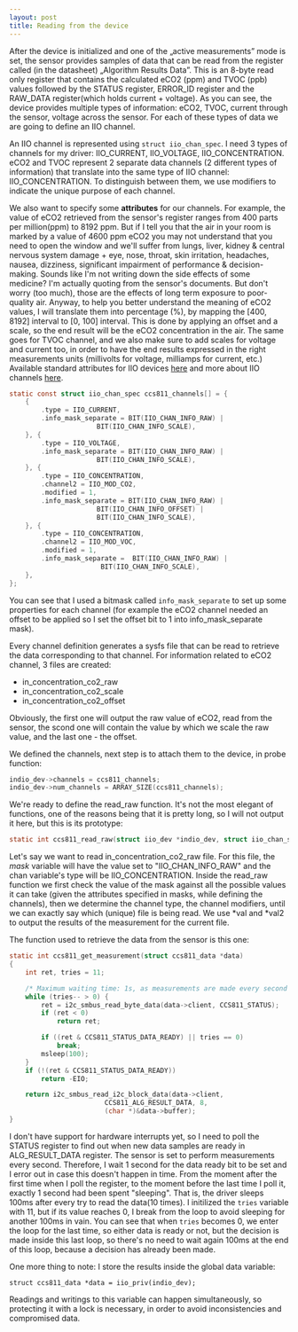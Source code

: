 ```yaml
---
layout: post
title: Reading from the device
---
```



After the device is initialized and one of the „active measurements” mode is set, the sensor provides samples of data that can be read from the register called (in the datasheet) „Algorithm Results Data”.  This is an 8-byte read only register that contains the calculated eCO2 (ppm) and TVOC (ppb) values followed by the STATUS register, ERROR_ID register and the RAW_DATA register(which holds current + voltage). As you can see, the device provides multiple types of information: eCO2, TVOC, current through the sensor, voltage across the sensor. For each of these types of data we are going to define an IIO channel. 

An IIO channel is represented using `struct iio_chan_spec`.  I need 3 types of channels for my driver: IIO_CURRENT, IIO_VOLTAGE, IIO_CONCENTRATION. eCO2 and TVOC represent 2 separate data channels (2 different types of information) that translate into the same type of IIO channel: IIO_CONCENTRATION. To distinguish between them, we use modifiers to indicate the unique purpose of each channel. 

We also want to specify some **attributes** for our channels. For example, the value of eCO2 retrieved from the sensor's register ranges from 400 parts per million(ppm) to 8192 ppm. But if I tell you that the air in your room is marked by a value of 4600 ppm eCO2 you may not understand that you need to open the window and we'll suffer from lungs, liver, kidney & central nervous system damage + eye, nose, throat, skin irritation, headaches, nausea, dizziness, significant impairment of performance & decision-making. Sounds like I'm not writing down the side effects of some medicine? I'm actually quoting from the sensor's documents. But don't worry (too much), those are the effects of long term exposure to poor-quality air. Anyway, to help you better understand the meaning of eCO2 values, I will translate them  into percentage (%), by mapping the [400, 8192] interval to [0, 100] interval. This is done by applying an offset and a scale, so the end result will be the eCO2 concentration in the air. The same goes for TVOC channel, and we also make sure to add scales for voltage and current too, in order to have the end results expressed in the right measurements units (millivolts for voltage, milliamps for current, etc.) Available standard attributes for IIO devices [here](Documentation/ABI/testing/sysfs-bus-iio) and more about IIO channels [here](https://dbaluta.github.io/iiosubsys.html#iiochannel).

```c
static const struct iio_chan_spec ccs811_channels[] = {
	{
		.type = IIO_CURRENT,
		.info_mask_separate = BIT(IIO_CHAN_INFO_RAW) |
				      BIT(IIO_CHAN_INFO_SCALE),
	}, {
		.type = IIO_VOLTAGE,
		.info_mask_separate = BIT(IIO_CHAN_INFO_RAW) |
				      BIT(IIO_CHAN_INFO_SCALE),
	}, {
		.type = IIO_CONCENTRATION,
		.channel2 = IIO_MOD_CO2,
		.modified = 1,
		.info_mask_separate = BIT(IIO_CHAN_INFO_RAW) |
				      BIT(IIO_CHAN_INFO_OFFSET) |
				      BIT(IIO_CHAN_INFO_SCALE),
	}, {
		.type = IIO_CONCENTRATION,
		.channel2 = IIO_MOD_VOC,
		.modified = 1,
		.info_mask_separate =  BIT(IIO_CHAN_INFO_RAW) |
				       BIT(IIO_CHAN_INFO_SCALE),
	},
};
```

You can see that I used a bitmask called `info_mask_separate` to set up some properties for each channel (for example the eCO2 channel needed an offset to be applied so I set the offset bit to 1 into info_mask_separate mask). 

Every channel definition generates a sysfs file that can be read to retrieve the data corresponding to that channel.
For information related to eCO2 channel, 3 files are created:

* in_concentration_co2_raw
* in_concentration_co2_scale
* in_concentration_co2_offset

Obviously, the first one will output the raw value of eCO2, read from the sensor, the scond one will contain the value by which we scale the raw value, and the last one - the offset. 

We defined the channels, next step is to attach them to the device, in probe function:

```c
indio_dev->channels = ccs811_channels;
indio_dev->num_channels = ARRAY_SIZE(ccs811_channels);
```

We're ready to define the read_raw function. It's not the most elegant of functions, one of the reasons being that it is pretty long, so I will not output it here, but this is its prototype: 

```c
static int ccs811_read_raw(struct iio_dev *indio_dev, struct iio_chan_spec const *chan, int *val, int *val2, long mask);
```

Let's say we want to read in_concentration_co2_raw file. For this file, the _mask_ variable will have the value set to "IIO_CHAN_INFO_RAW" and the chan variable's type will be IIO_CONCENTRATION. Inside the read_raw function we first check the value of the mask against all the possible values it can take (given the attributes specified in masks, while defining the channels), then we determine the channel type, the channel modifiers, until we can exactly say which (unique) file is being read. We use *val and *val2 to output the results of the measurement for the current file.

The function used to retrieve the data from the sensor is this one: 

```c
static int ccs811_get_measurement(struct ccs811_data *data)
{
	int ret, tries = 11;

	/* Maximum waiting time: 1s, as measurements are made every second */
	while (tries-- > 0) {
		ret = i2c_smbus_read_byte_data(data->client, CCS811_STATUS);
		if (ret < 0)
			return ret;

		if ((ret & CCS811_STATUS_DATA_READY) || tries == 0)
			break;
		msleep(100);
	}
	if (!(ret & CCS811_STATUS_DATA_READY))
		return -EIO;

	return i2c_smbus_read_i2c_block_data(data->client,
					    CCS811_ALG_RESULT_DATA, 8,
					    (char *)&data->buffer);
}
```
I don't have support for hardware interrupts yet, so I need to poll the STATUS register to find out when new data samples are ready in ALG_RESULT_DATA register. The sensor is set to perform measurements every second. Therefore, I wait 1 second for the data ready bit to be set and I error out in case this doesn't happen in time. From the moment after the first time when I poll the register, to the moment before the last time I poll it, exactly 1 second had been spent "sleeping". That is, the driver sleeps 100ms after every try to read the data(10 times). I initilized the `tries` variable with 11, but if its value reaches 0, I break from the loop to avoid sleeping for another 100ms in vain. You can see that when `tries` becomes 0, we enter the loop for the last time, so either data is ready or not, but the decision is made inside this last loop, so there's no need to wait again 100ms at the end of this loop, because a decision has already been made.

One more thing to note:
I store the results inside the global data variable:

`struct ccs811_data *data = iio_priv(indio_dev);`

Readings and writings to this variable can happen simultaneously, so protecting it with a lock is necessary, in order to avoid inconsistencies and compromised data.

